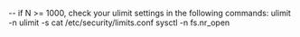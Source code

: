-- if N >= 1000, check your ulimit settings in the following commands:
	ulimit -n
	ulimit -s
	cat /etc/security/limits.conf
	sysctl -n fs.nr_open
